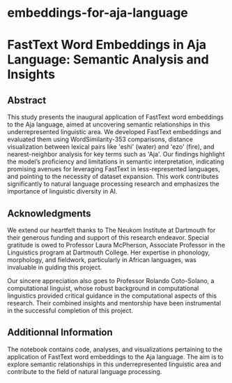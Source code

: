 # embeddings-for-aja-language

# FastText Word Embeddings in Aja Language: Semantic Analysis and Insights

## Abstract
This study presents the inaugural application of FastText word embeddings to the Aja language, aimed at uncovering semantic relationships in this underrepresented linguistic area. We developed FastText embeddings and evaluated them using WordSimilarity-353 comparisons, distance visualization between lexical pairs like 'eshi' (water) and 'ezo' (fire), and nearest-neighbor analysis for key terms such as 'Aja'. Our findings highlight the model’s proficiency and limitations in semantic interpretation, indicating promising avenues for leveraging FastText in less-represented languages, and pointing to the necessity of dataset expansion. This work contributes significantly to natural language processing research and emphasizes the importance of linguistic diversity in AI.

## Acknowledgments
We extend our heartfelt thanks to The Neukom Institute at Dartmouth for their generous funding and support of this research endeavor. Special gratitude is owed to Professor Laura McPherson, Associate Professor in the Linguistics program at Dartmouth College. Her expertise in phonology, morphology, and fieldwork, particularly in African languages, was invaluable in guiding this project.

Our sincere appreciation also goes to Professor Rolando Coto-Solano, a computational linguist, whose robust background in computational linguistics provided critical guidance in the computational aspects of this research. Their combined insights and mentorship have been instrumental in the successful completion of this project.

## Additionnal Information
The notebook contains code, analyses, and visualizations pertaining to the application of FastText word embeddings to the Aja language. The aim is to explore semantic relationships in this underrepresented linguistic area and contribute to the field of natural language processing.



